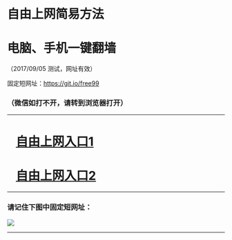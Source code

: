 ﻿# 自由上网简易方法

# 电脑、手机一键翻墙

（2017/09/05 测试，网址有效）

固定短网址：https://git.io/free99

### （微信如打不开，请转到浏览器打开）


***





# &nbsp;&nbsp; <a href="http://ft2450419439.fwq-tz1001.xyz/fwqtz01.html?t=090500115412 " target="_blank">自由上网入口1</a>
# &nbsp;&nbsp; <a href="http://ft1237512166.fwq-tz1002.xyz/fwqtz02.html?t=09050019365 " target="_blank">自由上网入口2</a>
***

### 请记住下图中固定短网址：

<img src="https://s3-us-west-2.amazonaws.com/fwq-1001/yjfq-20170905okok.png" /> 


***

